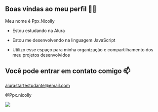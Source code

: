 ## Boas vindas ao meu perfil 💙💙
Meu nome é Ppx.Nicolly

- Estou estudando na Alura

- Estou me desenvolvendo na linguagem JavaScript

- Utilizo esse espaço para minha organização e compartilhamento dos meu projetos desenvolvidos
  
## Você pode entrar em contato comigo 📫
alurastartestudante@email.com

@Ppx.nicolly

![](https://media1.tenor.com/m/iHE8jL9LX_0AAAAC/choso-yuji.gif)
